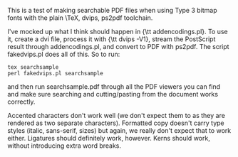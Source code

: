 This is a test of making searchable PDF files when using Type 3 bitmap
fonts with the plain \TeX, dvips, ps2pdf toolchain.

I've mocked up what I think should happen in {\tt addencodings.pl}.
To use it, create a dvi file, process it with {\tt dvips -V1}, stream
the PostScript result through addencodings.pl, and convert to PDF with
ps2pdf.  The script fakedvips.pl does all of this.  So to run:

    tex searchsample
    perl fakedvips.pl searchsample

and then run searchsample.pdf through all the PDF viewers you can find
and make sure searching and cutting/pasting from the document works
correctly.

Accented characters don't work well (we don't expect them to as they
are rendered as two separate characters).  Formatted copy doesn't
carry type styles (italic, sans-serif, sizes) but again, we really
don't expect that to work either.  Ligatures should definitely work,
however.  Kerns should work, without introducing extra word breaks.
